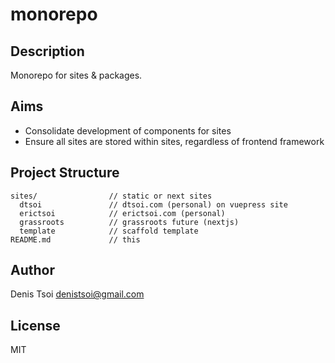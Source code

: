 # monorepo

## Description

Monorepo for sites & packages.

## Aims

- Consolidate development of components for sites
- Ensure all sites are stored within sites, regardless of frontend framework

## Project Structure

```
sites/                // static or next sites  
  dtsoi               // dtsoi.com (personal) on vuepress site  
  erictsoi            // erictsoi.com (personal)   
  grassroots          // grassroots future (nextjs)  
  template            // scaffold template  
README.md             // this
```

## Author

Denis Tsoi <denistsoi@gmail.com>

## License

MIT
